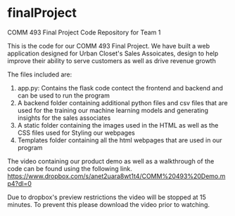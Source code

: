 # finalProject
COMM 493 Final Project Code Repository for Team 1

This is the code for our COMM 493 Final Project. We have built a web application designed for Urban Closet's Sales Assoicates, design to help improve their ability to serve customers as well as drive revenue growth

The files included are:

1. app.py: Contains the flask code contect the frontend and backend and can be used to run the program
2. A backend folder containing additional python files and csv files that are used for the training our machine learning models and generating insights for the sales associates
3. A static folder containing the images used in the HTML as well as the CSS files used for Styling our webpages
4. Templates folder containing all the html webpages that are used in our program

The video containing our product demo as well as a walkthrough of the code can be found using the following link. 
https://www.dropbox.com/s/anet2uara8wt1t4/COMM%20493%20Demo.mp4?dl=0

Due to dropbox's preview restrictions the video will be stopped at 15 minutes. To prevent this please download the video prior to watching.
